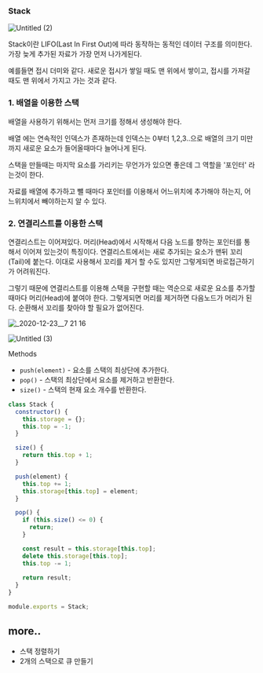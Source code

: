 ### **Stack**
![Untitled (2)](https://user-images.githubusercontent.com/64571546/103162556-6cc13500-4835-11eb-9495-135e1ee697de.png)

Stack이란 LIFO(Last In First Out)에 따라 동작하는 동적인 데이터 구조를 의미한다. 가장 늦게 추가된 자료가 가장 먼저 나가게된다.

예를들면 접시 더미와 같다. 새로운 접시가 쌓일 때도 맨 위에서 쌓이고, 접시를 가져갈 때도 맨 위에서 가지고 가는 것과 같다.

 

### 1. 배열을 이용한 스택

배열을 사용하기 위해서는 먼저 크기를 정해서 생성해야 한다.

배열 에는 연속적인 인덱스가 존재하는데 인덱스는 0부터 1,2,3..으로 배열의 크기 미만까지 새로운 요소가 들어올때마다 늘어나게 된다.

스택을 만들때는 마지막 요소를 가리키는 무언가가 있으면 좋은데 그 역할을 '포인터' 라는것이 한다.

자료를 배열에 추가하고 뺄 때마다 포인터를 이용해서 어느위치에 추가해야 하는지, 어느위치에서 빼야하는지 알 수 있다.

### 2. 연결리스트를 이용한 스택

연결리스트는 이어져있다. 머리(Head)에서 시작해서 다음 노드를 향하는 포인터를 통해서 이어져 있는것이 특징이다. 연결리스트에서는 새로 추가되는 요소가 맨뒤 꼬리(Tail)에 붙는다. 이대로 사용해서 꼬리를 제거 할 수도 있지만 그렇게되면 바로접근하기가 어려워진다. 

그렇기 때문에 연결리스트를 이용해 스택을 구현할 때는 역순으로 새로운 요소를 추가할 때마다 머리(Head)에 붙여야 한다. 그렇게되면 머리를 제거하면 다음노드가 머리가 된다. 순환해서 꼬리를 찾아야 할 필요가 없어진다.

![_2020-12-23__7 21 16](https://user-images.githubusercontent.com/64571546/103162571-a2feb480-4835-11eb-80f3-2b4a6e124575.png)


![Untitled (3)](https://user-images.githubusercontent.com/64571546/103162581-b6aa1b00-4835-11eb-970a-eaa5052e4a17.png)


Methods

- `push(element)` - 요소를 스택의 최상단에 추가한다.
- `pop()` - 스택의 최상단에서 요소를 제거하고 반환한다.
- `size()` - 스택의 현재 요소 개수를 반환한다.

```jsx
class Stack {
  constructor() {
    this.storage = {};
    this.top = -1;
  }

  size() {
    return this.top + 1;
  }

  push(element) {
    this.top += 1;
    this.storage[this.top] = element;
  }

  pop() {
    if (this.size() <= 0) {
      return;
    }

    const result = this.storage[this.top];
    delete this.storage[this.top];
    this.top -= 1;
    
    return result;
  }
}

module.exports = Stack;
```

## more..
- 스택 정렬하기
- 2개의 스택으로 큐 만들기